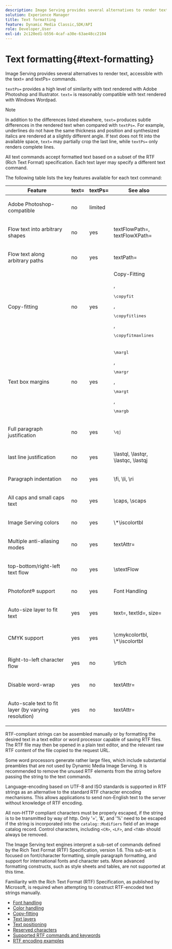```yaml
---
description: Image Serving provides several alternatives to render text, accessible with the text= and textPs= commands.
solution: Experience Manager
title: Text formatting
feature: Dynamic Media Classic,SDK/API
role: Developer,User
exl-id: 2c120ed1-b556-4caf-a30e-63ae48cc2104
---
```

# Text formatting{#text-formatting}

Image Serving provides several alternatives to render text, accessible with the text= and textPs= commands.

 `textPs=` provides a high level of similarity with text rendered with Adobe Photoshop and Illustrator. `text=` is reasonably compatible with text rendered with Windows Wordpad.

>[!NOTE]
>
>In addition to the differences listed elsewhere, `text=` produces subtle differences in the rendered text when compared with `textPs=`. For example, underlines do not have the same thickness and position and synthesized italics are rendered at a slightly different angle. If text does not fit into the available space, `text=` may partially crop the last line, while `textPs=` only renders complete lines.

All text commands accept formatted text based on a subset of the RTF (Rich Text Format) specification. Each text layer may specify a different text command.

The following table lists the key features available for each text command: 

<table id="table_9C41CBDA94C24805B538E5049B0137C6"> 
 <thead> 
  <tr> 
   <th class="entry"> <b> Feature</b> </th> 
   <th class="entry"> <b> text=</b> </th> 
   <th class="entry"> <b> textPs=</b> </th> 
   <th class="entry"> <b> See also</b> </th> 
  </tr> 
 </thead>
 <tbody> 
  <tr> 
   <td> <p> Adobe Photoshop-compatible </p> </td> 
   <td> <p> no </p> </td> 
   <td> <p> limited </p> </td> 
   <td> <p> </p> </td> 
  </tr> 
  <tr> 
   <td> <p>Flow text into arbitrary shapes </p> </td> 
   <td> <p>no </p> </td> 
   <td> <p>yes </p> </td> 
   <td> <p>textFlowPath=, textFlowXPath= </p> </td> 
  </tr> 
  <tr> 
   <td> <p>Flow text along arbitrary paths </p> </td> 
   <td> <p>no </p> </td> 
   <td> <p>yes </p> </td> 
   <td> <p>textPath= </p> </td> 
  </tr> 
  <tr> 
   <td> <p>Copy-fitting </p> </td> 
   <td> <p>no </p> </td> 
   <td> <p>yes </p> </td> 
   <td> Copy-Fitting <p>, <pre>\copyfit</pre>, <pre>\copyfitlines</pre>, <pre>\copyfitmaxlines</pre> </p> </td> 
  </tr> 
  <tr> 
   <td> <p>Text box margins </p> </td> 
   <td> <p>no </p> </td> 
   <td> <p>yes </p> </td> 
   <td> <p><pre>\margl</pre>, <pre>\margr</pre>, <pre>\margt</pre>, <pre>\margb</pre> </p> </td> 
  </tr> 
  <tr> 
   <td> <p>Full paragraph justification </p> </td> 
   <td> <p>no </p> </td> 
   <td> <p>yes </p> </td> 
   <td> <p><pre>\qj</pre> </p> </td> 
  </tr> 
  <tr> 
   <td> <p>last line justification </p> </td> 
   <td> <p>no </p> </td> 
   <td> <p>yes </p> </td> 
   <td> <p>\lastql, \lastqr, \lastqc, \lastqj </p> </td> 
  </tr> 
  <tr> 
   <td> <p>Paragraph indentation </p> </td> 
   <td> <p>no </p> </td> 
   <td> <p>yes </p> </td> 
   <td> <p>\fi, \li, \ri </p> </td> 
  </tr> 
  <tr> 
   <td> <p>All caps and small caps text </p> </td> 
   <td> <p>no </p> </td> 
   <td> <p>yes </p> </td> 
   <td> <p>\caps, \scaps </p> </td> 
  </tr> 
  <tr> 
   <td> <p>Image Serving colors </p> </td> 
   <td> <p>no </p> </td> 
   <td> <p>yes </p> </td> 
   <td> <p>\*\iscolortbl </p> </td> 
  </tr> 
  <tr> 
   <td> <p>Multiple anti-aliasing modes </p> </td> 
   <td> <p>no </p> </td> 
   <td> <p>yes </p> </td> 
   <td> <p>textAttr= </p> </td> 
  </tr> 
  <tr> 
   <td> <p>top-bottom/right-left text flow </p> </td> 
   <td> <p>no </p> </td> 
   <td> <p>yes </p> </td> 
   <td> <p>\stextFlow </p> </td> 
  </tr> 
  <tr> 
   <td> <p>Photofont&reg; support </p> </td> 
   <td> <p>no </p> </td> 
   <td> <p>yes </p> </td> 
   <td> Font Handling </td> 
  </tr> 
  <tr> 
   <td> <p>Auto-size layer to fit text </p> </td> 
   <td> <p>yes </p> </td> 
   <td> <p>yes </p> </td> 
   <td> <p>text=, textId=, size= </p> </td> 
  </tr> 
  <tr> 
   <td> <p>CMYK support </p> </td> 
   <td> <p>yes </p> </td> 
   <td> <p>yes </p> </td> 
   <td> <p>\cmykcolortbl, \*\iscolortbl </p> </td> 
  </tr> 
  <tr> 
   <td> <p>Right-to-left character flow </p> </td> 
   <td> <p>yes </p> </td> 
   <td> <p>no </p> </td> 
   <td> <p>\rtlch </p> </td> 
  </tr> 
  <tr> 
   <td> <p>Disable word-wrap </p> </td> 
   <td> <p>yes </p> </td> 
   <td> <p>no </p> </td> 
   <td> <p>textAttr= </p> </td> 
  </tr> 
  <tr> 
   <td> <p>Auto-scale text to fit layer (by varying resolution) </p> </td> 
   <td> <p>yes </p> </td> 
   <td> <p>no </p> </td> 
   <td> <p>textAttr= </p> </td> 
  </tr> 
 </tbody> 
</table>

RTF-compliant strings can be assembled manually or by formatting the desired text in a text editor or word processor capable of saving RTF files. The RTF file may then be opened in a plain text editor, and the relevant raw RTF content of the file copied to the request URL.

Some word processors generate rather large files, which include substantial preambles that are not used by Dynamic Media Image Serving. It is recommended to remove the unused RTF elements from the string before passing the string to the text commands.

Language-encoding based on UTF-8 and ISO standards is supported in RTF strings as an alternative to the standard RTF character encoding mechanisms. This allows applications to send non-English text to the server without knowledge of RTF encoding.

All non-HTTP compliant characters must be properly escaped, if the string is to be transmitted by way of http. Only '=', '&', and '%' need to be escaped if the string is incorporated into the `catalog::Modifiers` field of an image catalog record. Control characters, including `<CR>`, `<LF>`, and `<TAB>` should always be removed.

The Image Serving text engines interpret a sub-set of commands defined by the Rich Text Format (RTF) Specification, version 1.6. This sub-set is focused on font/character formatting, simple paragraph formatting, and support for international fonts and character sets. More advanced formatting constructs, such as style sheets and tables, are not supported at this time.

Familiarity with the Rich Text Format (RTF) Specification, as published by Microsoft, is required when attempting to construct RTF-encoded text strings manually. 

* [Font handling](r-font-handling.md)
* [Color handling](r-color-handling.md)
* [Copy-fitting](r-copy-fitting.md)
* [Text layers](r-text-layers.md)
* [Text positioning](r-text-positioning.md)
* [Reserved characters](r-reserved-characters.md)
* [Supported RTF commands and keywords](c-supported-rtf-commands-and-keywords/c-supported-rtf-commands-and-keywords.md)
* [RTF encoding examples](r-rtf-encoding-examples.md)
